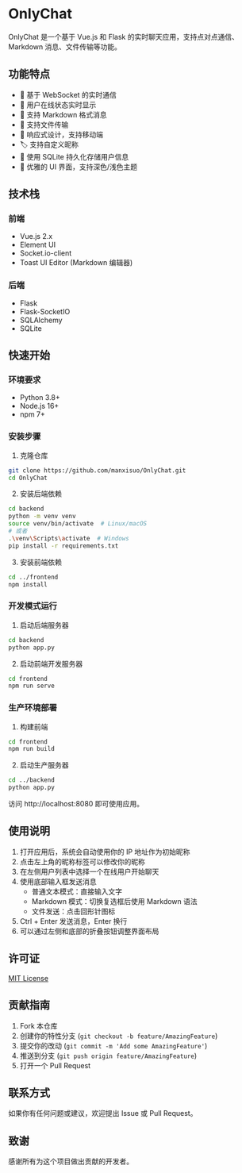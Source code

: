 # OnlyChat

OnlyChat 是一个基于 Vue.js 和 Flask 的实时聊天应用，支持点对点通信、Markdown 消息、文件传输等功能。

## 功能特点

- 🚀 基于 WebSocket 的实时通信
- 👥 用户在线状态实时显示
- 📝 支持 Markdown 格式消息
- 📎 支持文件传输
- 📱 响应式设计，支持移动端
- 🏷️ 支持自定义昵称
- 🎯 使用 SQLite 持久化存储用户信息
- 💫 优雅的 UI 界面，支持深色/浅色主题

## 技术栈

### 前端
- Vue.js 2.x
- Element UI
- Socket.io-client
- Toast UI Editor (Markdown 编辑器)

### 后端
- Flask
- Flask-SocketIO
- SQLAlchemy
- SQLite

## 快速开始

### 环境要求

- Python 3.8+
- Node.js 16+
- npm 7+

### 安装步骤

1. 克隆仓库
```bash
git clone https://github.com/manxisuo/OnlyChat.git
cd OnlyChat
```

2. 安装后端依赖
```bash
cd backend
python -m venv venv
source venv/bin/activate  # Linux/macOS
# 或者
.\venv\Scripts\activate  # Windows
pip install -r requirements.txt
```

3. 安装前端依赖
```bash
cd ../frontend
npm install
```

### 开发模式运行

1. 启动后端服务器
```bash
cd backend
python app.py
```

2. 启动前端开发服务器
```bash
cd frontend
npm run serve
```

### 生产环境部署

1. 构建前端
```bash
cd frontend
npm run build
```

2. 启动生产服务器
```bash
cd ../backend
python app.py
```

访问 http://localhost:8080 即可使用应用。

## 使用说明

1. 打开应用后，系统会自动使用你的 IP 地址作为初始昵称
2. 点击左上角的昵称标签可以修改你的昵称
3. 在左侧用户列表中选择一个在线用户开始聊天
4. 使用底部输入框发送消息
   - 普通文本模式：直接输入文字
   - Markdown 模式：切换复选框后使用 Markdown 语法
   - 文件发送：点击回形针图标
5. Ctrl + Enter 发送消息，Enter 换行
6. 可以通过左侧和底部的折叠按钮调整界面布局

## 许可证

[MIT License](LICENSE)

## 贡献指南

1. Fork 本仓库
2. 创建你的特性分支 (`git checkout -b feature/AmazingFeature`)
3. 提交你的改动 (`git commit -m 'Add some AmazingFeature'`)
4. 推送到分支 (`git push origin feature/AmazingFeature`)
5. 打开一个 Pull Request

## 联系方式

如果你有任何问题或建议，欢迎提出 Issue 或 Pull Request。

## 致谢

感谢所有为这个项目做出贡献的开发者。
